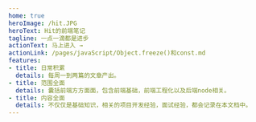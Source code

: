 ```yaml
---
home: true
heroImage: /hit.JPG
heroText: Hit的前端笔记
tagline: 一点一滴都是进步
actionText: 马上进入 →
actionLink: /pages/javaScript/Object.freeze()和const.md
features:
- title: 日常积累
  details: 每周一到两篇的文章产出。
- title: 范围全面
  details: 囊括前端方方面面，包含前端基础，前端工程化以及后端node相关。
- title: 内容全面
  details: 不仅仅是基础知识，相关的项目开发经验，面试经验，都会记录在本文档中。
---
```


<!-- <ClientOnly>
  <BottomData/>
</ClientOnly> -->